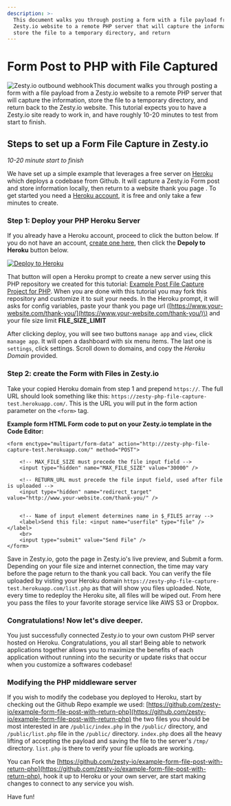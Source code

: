 ```yaml
---
description: >-
  This document walks you through posting a form with a file payload from a
  Zesty.io website to a remote PHP server that will capture the information,
  store the file to a temporary directory, and return
---
```


# Form Post to PHP with File Captured

![Zesty.io outbound webhook](https://wyp1jm.media.zestyio.com/zestyio-outbound-webhook.png)This document walks you through posting a form with a file payload from a Zesty.io website to a remote PHP server that will capture the information, store the file to a temporary directory, and return back to the Zesty.io website. This tutorial expects you to have a Zesty.io site ready to work in, and have roughly 10-20 minutes to test from start to finish.

## Steps to set up a Form File Capture in Zesty.io

_10-20 minute start to finish_

We have set up a simple example that leverages a free server on [Heroku](https://www.heroku.com/) which deploys a codebase from Github. It will capture a Zesty.io Form post and store information locally, then return to a website thank you page . To get started you need a [Heroku account](https://signup.heroku.com/), it is free and only take a few minutes to create.

### Step 1: Deploy your PHP Heroku Server

If you already have a Heroku account, proceed to click the button below. If you do not have an account, [create one here](https://signup.heroku.com/), then click the **Depoly to Heroku** button below.

[![Deploy to Heroku](https://www.herokucdn.com/deploy/button.png)](https://heroku.com/deploy?template=https://github.com/zesty-io/example-form-file-post-with-return-php)

That button will open a Heroku prompt to create a new server using this PHP repository we created for this tutorial: [Example Post File Capture Project for PHP](https://github.com/zesty-io/example-form-file-post-with-return-php). When you are done with this tutorial you may fork this repository and customize it to suit your needs. In the Heroku prompt, it will asks for config variables, paste your thank you page url \([https://www.your-website.com/thank-you/](https://www.your-website.com/thank-you/)\) and your file size limit **FILE\_SIZE\_LIMIT**

After clicking deploy, you will see two buttons `manage app` and `view`, click `manage app`. It will open a dashboard with six menu items. The last one is `settings`, click settings. Scroll down to domains, and copy the _Heroku Domain_ provided.

### Step 2: create the Form with Files in Zesty.io

Take your copied Heroku domain from step 1 and prepend `https://`. The full URL should look something like this: `https://zesty-php-file-capture-test.herokuapp.com/`. This is the URL you will put in the form action parameter on the `<form>` tag.

**Example form HTML Form code to put on your Zesty.io template in the Code Editor:**

```text
<form enctype="multipart/form-data" action="http://zesty-php-file-capture-test.herokuapp.com/" method="POST">
    
    <!-- MAX_FILE_SIZE must precede the file input field -->
    <input type="hidden" name="MAX_FILE_SIZE" value="30000" />
    
    <!-- RETURN_URL must precede the file input field, used after file is uploaded -->
    <input type="hidden" name="redirect_target" value="http://www.your-website.com/thank-you/" />
    
    
    <!-- Name of input element determines name in $_FILES array -->
    <label>Send this file: <input name="userfile" type="file" /></label>
    <br>
    <input type="submit" value="Send File" />
</form>
```

Save in Zesty.io, goto the page in Zesty.io's live preview, and Submit a form. Depending on your file size and internet connection, the time may vary before the page return to the thank you call back. You can verify the file uploaded by visting your Heroku domain `https://zesty-php-file-capture-test.herokuapp.com/list.php` as that will show you files uploaded. Note, every time to redeploy the Heroku site, all files will be wiped out. From here you pass the files to your favorite storage service like AWS S3 or Dropbox.

### Congratulations! Now let's dive deeper.

You just successfully connected Zesty.io to your own custom PHP server hosted on Heroku. Congratulations, you all star! Being able to network applications together allows you to maximize the benefits of each application without running into the security or update risks that occur when you customize a softwares codebase!

### Modifying the PHP middleware server

If you wish to modify the codebase you deployed to Heroku, start by checking out the Github Repo example we used: [https://github.com/zesty-io/example-form-file-post-with-return-php](https://github.com/zesty-io/example-form-file-post-with-return-php) the two files you should be most interested in are `/public/index.php` in the `/public/` directory, and `/public/list.php` file in the `/public/` directory. `index.php` does all the heavy lifting of accepting the payload and saving the file to the server's `/tmp/` directory. `list.php` is there to verify your file uploads are working.

You can Fork the [https://github.com/zesty-io/example-form-file-post-with-return-php](https://github.com/zesty-io/example-form-file-post-with-return-php), hook it up to Heroku or your own server, are start making changes to connect to any service you wish.

Have fun!

